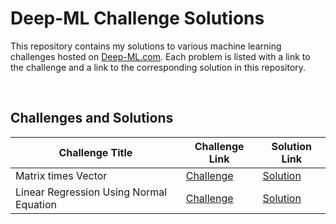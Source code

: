 # Deep-ML Challenge Solutions

This repository contains my solutions to various machine learning challenges hosted on [Deep-ML.com](https://deep-ml.com). Each problem is listed with a link to the challenge and a link to the corresponding solution in this repository.

<br>

## Challenges and Solutions

| Challenge Title | Challenge Link | Solution Link |
| --------------- | -------------- | ------------- |
| Matrix times Vector | [Challenge](https://www.deep-ml.com/problem/Matrix%20times%20Vector) | [Solution](Solutions/Matrix-times-Vector.py) |
| Linear Regression Using Normal Equation | [Challenge](https://www.deep-ml.com/problem/Linear%20Regression%20Using%20Normal%20Equation) | [Solution](Solutions/Linear-Regression-Using-Normal-Equation.py) |